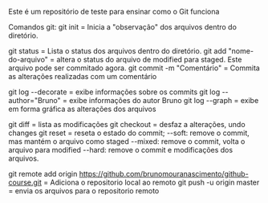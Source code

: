 Este é um repositório de teste para ensinar como o Git funciona

Comandos git:
git init = Inicia a "observação" dos arquivos dentro do diretório.

git status = Lista o status dos arquivos dentro do diretório.
git add "nome-do-arquivo" = altera o status do arquivo de modified para staged. Este arquivo pode ser commitado agora.
git commit -m "Comentário" = Commita as alterações realizadas com um comentário

git log --decorate = exibe informações sobre os commits
git log --author="Bruno" = exibe informações do autor Bruno
git log --graph = exibe em forma gráfica as alterações dos arquivos

git diff = lista as modificações
git checkout = desfaz a alterações, undo changes
git reset = reseta o estado do commit; --soft: remove o commit, mas mantém o arquivo como staged --mixed: remove o commit, volta o arquivo para modified --hard: remove o commit e modificações dos arquivos.

git remote add origin https://github.com/brunomouranascimento/github-course.git = Adiciona o repositorio local ao remoto
git push -u origin master = envia os arquivos para o repositorio remoto